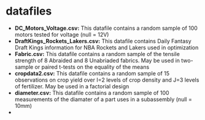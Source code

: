 # datafiles

* **DC_Motors_Voltage.csv:** This datafile contains a random sample of 100 motors tested for voltage (null = 12V)
* **DraftKings_Rockets_Lakers.csv:** This datafile contains Daily Fantasy Draft Kings information for NBA Rockets and Lakers used in optimization 
* **Fabric.csv:** This datafile contains a random sample of the tensile strength of 8 Abraided and 8 Unabriaded fabrics.  May be used in two-sample or paired t-tests on the equality of the means
* **cropdata2.csv:** This datafile contains a random sample of 15 observations on crop yield over I=2 levels of crop density and J=3 levels of fertilizer.  May be used in a factorial design
* **diameter.csv:** This datafile contains a random sample of 100 measurements of the diamater of a part uses in a subassembly (null = 10mm) 
* 
